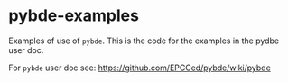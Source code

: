 # pybde-examples
Examples of use of `pybde`.  This is the code for the examples in the pydbe user doc.

For `pybde` user doc see: https://github.com/EPCCed/pybde/wiki/pybde
